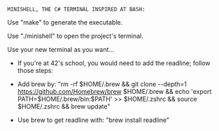     MINISHELL, THE C# TERMINAL INSPIRED AT BASH:

Use "make" to generate the executable.

Use "./minishell" to open the project's terminal.

Use your new terminal as you want...


* If you're at 42's school, you would need to add the readline; follow those steps:

- Add brew by: "rm -rf $HOME/.brew && git clone --depth=1 https://github.com/Homebrew/brew $HOME/.brew && echo 'export PATH=$HOME/.brew/bin:$PATH' >> $HOME/.zshrc && source $HOME/.zshrc && brew update"

- Use brew to get readline with: "brew install readline"
